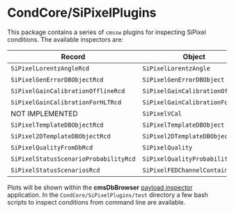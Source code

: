 # CondCore/SiPixelPlugins

This package contains a series of `cmssw` plugins for inspecting SiPixel conditions.
The available inspectors are:

| Record                                | Object                          | Inspector                                         |
| --------------------------------------|---------------------------------| --------------------------------------------------|
| `SiPixelLorentzAngleRcd`              | `SiPixelLorentzAngle`           | [SiPixelLorentzAngle_PayloadInspector.cc](https://github.com/cms-sw/cmssw/blob/master/CondCore/SiPixelPlugins/plugins/SiPixelLorentzAngle_PayloadInspector.cc) |
| `SiPixelGenErrorDBObjectRcd`          | `SiPixelGenErrorDBObject`       | [SiPixelGenErrorDBObject_PayloadInspector.cc](https://github.com/cms-sw/cmssw/blob/master/CondCore/SiPixelPlugins/plugins/SiPixelGenErrorDBObject_PayloadInspector.cc)       |
| `SiPixelGainCalibrationOfflineRcd`    | `SiPixelGainCalibrationOffline` | [SiPixelGainCalibrationOffline_PayloadInspector.cc](https://github.com/cms-sw/cmssw/blob/master/CondCore/SiPixelPlugins/plugins/SiPixelGainCalibrationOffline_PayloadInspector.cc) |
| `SiPixelGainCalibrationForHLTRcd`     | `SiPixelGainCalibrationForHLT`  | [SiPixelGainCalibrationForHLT_PayloadInspector.cc](https://github.com/cms-sw/cmssw/blob/master/CondCore/SiPixelPlugins/plugins/SiPixelGainCalibrationForHLT_PayloadInspector.cc)  |
| NOT IMPLEMENTED                       | `SiPixelVCal`                   | [SiPixelVCal_PayloadInspector.cc](https://github.com/cms-sw/cmssw/blob/master/CondCore/SiPixelPlugins/plugins/SiPixelVCal_PayloadInspector.cc)                   |
| `SiPixelTemplateDBObjectRcd`          | `SiPixelTemplateDBObject`       | [SiPixelTemplateDBObject_PayloadInspector.cc](https://github.com/cms-sw/cmssw/blob/master/CondCore/SiPixelPlugins/plugins/SiPixelTemplateDBObject_PayloadInspector.cc)       |
| `SiPixel2DTemplateDBObjectRcd`        | `SiPixel2DTemplateDBObject`     | [SiPixel2DTemplateDBObject_PayloadInspector.cc](https://github.com/cms-sw/cmssw/blob/master/CondCore/SiPixelPlugins/plugins/SiPixel2DTemplateDBObject_PayloadInspector.cc)       |
| `SiPixelQualityFromDbRcd`             | `SiPixelQuality`                | [SiPixelQuality_PayloadInspector.cc](https://github.com/cms-sw/cmssw/blob/master/CondCore/SiPixelPlugins/plugins/SiPixelQuality_PayloadInspector.cc)                |
| `SiPixelStatusScenarioProbabilityRcd` | `SiPixelQualityProbabilities`   | [SiPixelQualityProbabilities_PayloadInspector.cc](https://github.com/cms-sw/cmssw/blob/master/CondCore/SiPixelPlugins/plugins/SiPixelQualityProbabilities_PayloadInspector.cc)   |
| `SiPixelStatusScenariosRcd`           | `SiPixelFEDChannelContainer`    | [SiPixelFEDChannelContainer_PayloadInspector.cc](https://github.com/cms-sw/cmssw/blob/master/CondCore/SiPixelPlugins/plugins/SiPixelFEDChannelContainer_PayloadInspector.cc)    |

Plots will be shown within the **cmsDbBrowser** [payload inspector](https://cms-conddb.cern.ch/cmsDbBrowser/payload_inspector/Prod) application.
In the `CondCore/SiPixelPlugins/test` directory a few bash scripts to inspect conditions from command line are available.